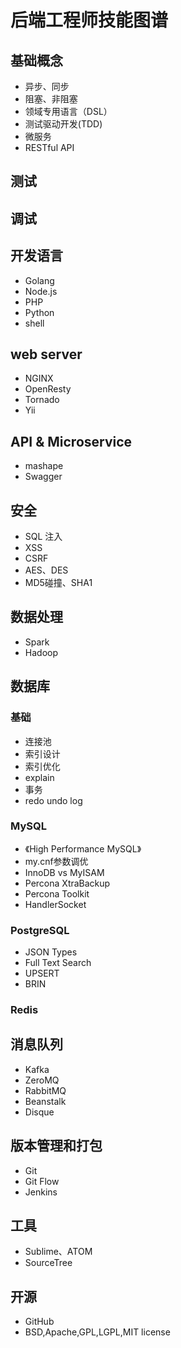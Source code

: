 #  后端工程师技能图谱
## 基础概念
- 异步、同步
- 阻塞、非阻塞
- 领域专用语言（DSL）
- 测试驱动开发(TDD)
- 微服务
- RESTful API

## 测试

## 调试

## 开发语言
- Golang
- Node.js
- PHP
- Python
- shell

## web server
- NGINX
- OpenResty
- Tornado
- Yii

## API & Microservice
- mashape
- Swagger

## 安全
- SQL 注入
- XSS
- CSRF
- AES、DES
- MD5碰撞、SHA1

## 数据处理
- Spark
- Hadoop

## 数据库
### 基础
- 连接池
- 索引设计
- 索引优化
- explain
- 事务
- redo undo log

### MySQL
- 《High Performance MySQL》
- my.cnf参数调优
- InnoDB vs MyISAM
- Percona XtraBackup
- Percona Toolkit
- HandlerSocket

### PostgreSQL
- JSON Types
- Full Text Search
- UPSERT
- BRIN

### Redis

## 消息队列
- Kafka
- ZeroMQ
- RabbitMQ
- Beanstalk
- Disque

## 版本管理和打包
- Git
- Git Flow
- Jenkins

## 工具
- Sublime、ATOM
- SourceTree

## 开源
- GitHub
- BSD,Apache,GPL,LGPL,MIT license
